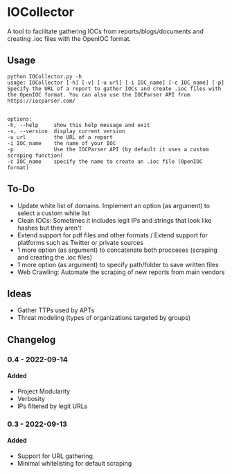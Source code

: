 # IOCollector

A tool to facilitate gathering IOCs from reports/blogs/documents and creating .ioc files with the OpenIOC format.

## Usage
```
python IOCollector.py -h
usage: IOCollector [-h] [-v] [-u url] [-i IOC_name] [-c IOC_name] [-p]
Specify the URL of a report to gather IOCs and create .ioc files with the OpenIOC format. You can also use the IOCParser API from https://iocparser.com/


options:
-h, --help     show this help message and exit
-v, --version  display current version
-u url         the URL of a report
-i IOC_name    the name of your IOC
-p             Use the IOCParser API (by default it uses a custom scraping function)
-c IOC_name    specify the name to create an .ioc file (OpenIOC format)

```


## To-Do
* Update white list of domains. Implement an option (as argument) to select a custom white list
* Clean IOCs: Sometimes it includes legit IPs and strings that look like hashes but they aren't
* Extend support for pdf files and other formats / Extend support for platforms such as Twitter or private sources
* 1 more option (as argument) to concatenate both procceses (scraping and creating the .ioc files)
* 1 more option (as argument) to specify path/folder to save written files
* Web Crawling: Automate the scraping of new reports from main vendors

## Ideas
* Gather TTPs used by APTs
* Threat modeling (types of organizations targeted by groups)

## Changelog
### 0.4 - 2022-09-14
#### Added
* Project Modularity
* Verbosity
* IPs filtered by legit URLs

### 0.3 - 2022-09-13
#### Added
* Support for URL gathering
* Minimal whitelisting for default scraping
